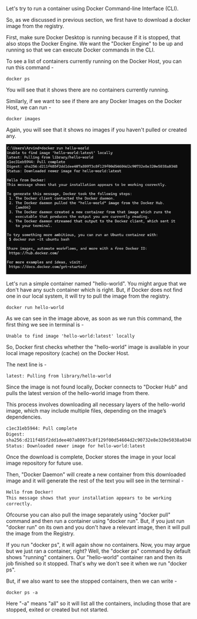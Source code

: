 Let's try to run a container using Docker Command-line Interface (CLI).

So, as we discussed in previous section, we first have to download a docker image from the registry.

First, make sure Docker Desktop is running because if it is stopped, that also stops the Docker Engine. We want the "Docker Engine" to be up and running so that we can execute Docker commands in the CLI.

To see a list of containers currently running on the Docker Host, you can run this command - 

    docker ps

You will see that it shows there are no containers currently running.

Similarly, if we want to see if there are any Docker Images on the Docker Host, we can run -

    docker images

Again, you will see that it shows no images if you haven't pulled or created any.

![alt text](image-1.png)

Let's run a simple container named "hello-world". You might argue that we don't have any such container which is right. But, if Docker does not find one in our local system, it will try to pull the image from the registry.

    docker run hello-world
    
As we can see in the image above, as soon as we run this command, the first thing we see in terminal is -

    Unable to find image 'hello-world:latest' locally

So, Docker first checks whether the "hello-world" image is available in your local image repository (cache) on the Docker Host.

The next line is - 

    latest: Pulling from library/hello-world

Since the image is not found locally, Docker connects to "Docker Hub" and pulls the latest version of the hello-world image from there.

This process involves downloading all necessary layers of the hello-world image, which may include multiple files, depending on the image’s dependencies.

    c1ec31eb5944: Pull complete
    Digest: sha256:d211f485f2dd1dee407a80973c8f129f00d54604d2c90732e8e320e5038a0348
    Status: Downloaded newer image for hello-world:latest

Once the download is complete, Docker stores the image in your local image repository for future use.

Then, "Docker Daemon" will create a new container from this downloaded image and it will generate the rest of the text you will see in the terminal - 

    Hello from Docker!
    This message shows that your installation appears to be working correctly.

Ofcourse you can also pull the image separately using "docker pull" command and then run a container using "docker run". But, if you just run "docker run" on its own and you don't have a relevant image, then it will pull the image from the Registry.

If you run "docker ps", it will again show no containers. Now, you may argue but we just ran a container, right? Well, the "docker ps" command by default shows "running" containers. Our "hello-world" container ran and then its job finished so it stopped. That's why we don't see it when we run "docker ps".

But, if we also want to see the stopped containers, then we can write -

    docker ps -a

Here "-a" means "all" so it will list all the containers, including those that are stopped, exited or created but not started.